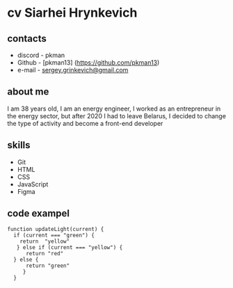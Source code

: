 # cv Siarhei Hrynkevich

## contacts 

* discord - pkman
* Github - [pkman13] (https://github.com/pkman13)
* e-mail - sergey.grinkevich@gmail.com

## about me 

I am 38 years old, I am an energy engineer, I worked as an entrepreneur in the energy sector, but after 2020 I had to leave Belarus, I decided to change the type of activity and become a front-end developer

## skills

* Git
* HTML
* CSS
* JavaScript
* Figma

## code exampel

```
function updateLight(current) {
  if (current === "green") {
    return  "yellow"
   } else if (current === "yellow") {
      return "red"
  } else {
      return "green"
     }
  }
  ```
  



